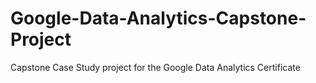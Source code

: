 # Google-Data-Analytics-Capstone-Project
Capstone Case Study project for the Google Data Analytics Certificate

